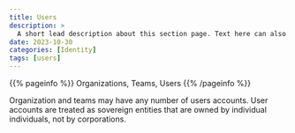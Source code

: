 ```yaml
---
title: Users
description: >
  A short lead description about this section page. Text here can also be **bold** or _italic_ and can even be split over multiple paragraphs.
date: 2023-10-30
categories: [Identity]
tags: [users]
---
```


{{% pageinfo %}}
Organizations, Teams, Users
{{% /pageinfo %}}

Organization and teams may have any number of users accounts. User accounts are treated as sovereign entities that are owned by individual individuals, not by corporations.
